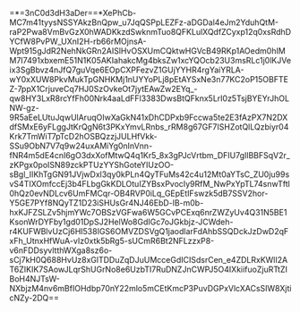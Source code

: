 =*=3nC0d3dH3aDer==*XePhCb-MC7m41tyysNSSYAkzBnQpw_u7JqQSPpLEZFz-aDGDal4eJm2YduhQtM-raP2Pwa8VmBvGzX0hWADKkzdSwknmTuo8QFKLulXQdfZCyxp12q0xsRdhDYCfW8PvPW_UXnI2H-rb66rMOjnsA-Wpt915gJdR2NehNkGRn2AISlHvOSXUmCQktwHGVcB49RKp1AOedm0hIMM7I7491xbxemE51N1K05AKIahakcMg4bksZw1xcYQOcb23U3msRLc1j0lKJVeix3SgBbvz4nJfQ7guVqe6EOpCXPFezvZ1GUjYYHR4rgYaiYRLA-wY0xXUW8PkvMukTpGNHKMj1nUYYoPLj8pEtAYSxNe3n77KC2oP15OBFTEZ-7ppX1CrjuveCq7HJ0SzOvkeOt7jytEAwZw2EYq_-qw8HY3LxR8rcYfFh00Nrk4aaLdFFl3383DwsBtQFknx5LrI0z5TsjBYEYrJhOLNW-gz-9R5aEeLUtuJqwUlAruqOIwXaGkN41xDhCDPxb9Fccwa5te2E3fAzPX7N2DXdfSMxE6yFLggJtKrQgN6t3PKxYmvLRnbs_rRM8g67GF7ISHZotQlLQzbiyr04Krk7TmWiT7pTcD2hOSBQzzjJULHfVkk-SSu9ObN7V7q9w24uxAMiYg0nInVnn-fNR4m5dE4cnI6gO3dxXofMtwQ4q1Kr5_8x3gPJcVrtbm_DFIU7gIlBBFSqV2r_zKPgx0poISN89zckPTUzYYShGoteYIUzOO-sBgl_IIKhTgGN91JVjwDxl3qy0kPLn4QyTFuMs42c4u12Mt0aYTsC_ZU0ju99svS4TIXOmfccEj3b4FLbgGkKDLOtuIZYBsxPvocIy9RfM_NwPxYpTL74snwTftl0hQz0evNDLcv6UmFMCqr-OB4RVP0iLq_GEpEtIFswzk5dB7SSV2hor-Y5GE7PYf8NQyTZ1D23iSHUsGr4NJ46EbD-lB-m0b-hxKJFZSLZv5hjmYWc7OBSzVGFwa6W5GCvPCExq6nrZWZyUv4Q31N5BE1KsonWrDYFby1gd01DpSJ2HelWo8GdIGc7oJGkbjz-JCWdeh-r4KUFWBlvUzCj6HI538IGS6OMVZDSVgQ1jaodlarFdAhbSSQDckJzDwD2qFxFh_UtnxHfWuA-vIz0xtk5bRg5-sUCmR6Bt2NFLzzxP8-v6nFDDsyvltthWXga8sz6o-sCj7kH0Q688HvUz8xGlTDDuZqDJuUMcceGdICISdsrCen_e4ZDLRxKWlI2AT6ZIKIK7SAowJLqrShUGrNo8e6UzbTI7RuDNZJnCWPJ5O4IXkiifuoZjuRTtZIBoH4NJTsW-NXbjzM4nv6mBfIOHdbp70nY22mlo5mCEtKmcP3PuvDGPxVlcXACsSIW8XjticNZy-2DQ==